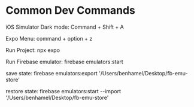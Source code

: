 # Common Dev Commands

iOS Simulator Dark mode: Command + Shift + A

Expo Menu: command + option + z

Run Project: npx expo

Run Firebase emulator: firebase emulators:start

save state: firebase emulators:export '/Users/benhamel/Desktop/fb-emu-store'

restore state: firebase emulators:start --import '/Users/benhamel/Desktop/fb-emu-store'
